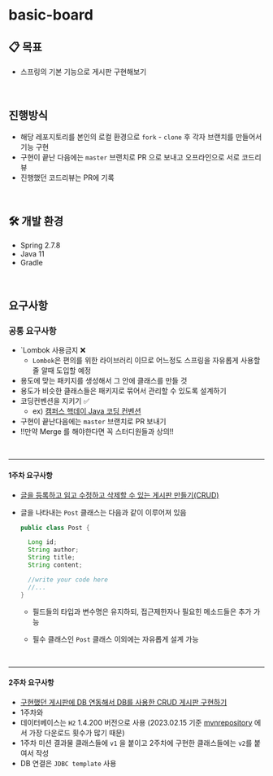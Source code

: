 # basic-board

## 📋 목표 
- 스프링의 기본 기능으로 게시판 구현해보기

<br>

## 진행방식
- 해당 레포지토리를 본인의 로컬 환경으로 `fork` - `clone` 후 각자 브랜치를 만들어서 기능 구현
- 구현이 끝난 다음에는 `master` 브랜치로 PR 으로 보내고 오프라인으로 서로 코드리뷰
- 진행했던 코드리뷰는 PR에 기록

<br>

## 🛠️ 개발 환경
- Spring 2.7.8
- Java 11
- Gradle

<br>

## 요구사항

### 공통 요구사항

- `Lombok 사용금지 ❌
  - `Lombok`은 편의를 위한 라이브러리 이므로 어느정도 스프링을 자유롭게 사용할 줄 알때 도입할  예정
-  용도에 맞는 패키지를 생성해서 그 안에 클래스를 만들 것
- 용도가 비슷한 클래스들은 패키지로 묶어서 관리할 수 있도록 설계하기
- 코딩컨벤션을 지키기 ✅
  - ex) [캠퍼스 핵데이 Java 코딩 컨벤션](https://naver.github.io/hackday-conventions-java/)
- 구현이 끝난다음에는 `master` 브랜치로 PR 보내기
- ‼️만약 Merge 를 해야한다면 꼭 스터디원들과 상의‼️


<br>
<hr>

#### 1주차 요구사항

- <u>글을 등록하고 읽고 수정하고 삭제할 수 있는 게시판 만들기(CRUD)</u>
- 글을 나타내는 `Post` 클래스는 다음과 같이 이루어져 있음

  ```java
  public class Post {

    Long id;
    String author;
    String title;
    String content;

    //write your code here
    //...
  }
  ```
  - 필드들의 타입과 변수명은 유지하되, 접근제한자나 필요힌 메소드들은 추가 가능
  - 필수 클래스인 `Post` 클래스 이외에는 자유롭게 설계 가능

    <br>
  
<hr>

#### 2주차 요구사항

- <u>구현했던 게시판에 DB 연동해서 DB를 사용한 CRUD 게시판 구현하기</u>
- 1주차와 
- 데이터베이스는 `H2`  1.4.200 버전으로 사용  (2023.02.15 기준 [mvnrepository](https://mvnrepository.com/artifact/com.h2database/h2) 에서 가장 다운로드 횟수가 많기 때문)  
- 1주차 미션 결과물 클래스들에 `v1` 을 붙이고 2주차에 구현한 클래스들에는 `v2`를 붙여서 작성 
- DB 연결은 `JDBC template` 사용

<br>
<br>
